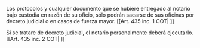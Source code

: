 Los protocolos y cualquier documento que se hubiere entregado al notario bajo custodia en razón de su oficio, sólo podrán sacarse de sus oficinas por decreto judicial o en casos de fuerza mayor. [[Art. 435 inc. 1 COT| ]]

Si se tratare de decreto judicial, el notario personalmente deberá ejecutarlo. [[Art. 435 inc. 2 COT| ]]